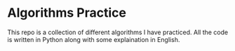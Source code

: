 # Algorithms Practice
This repo is a collection of different algorithms I have practiced.
All the code is written in Python along with some explaination in English.
